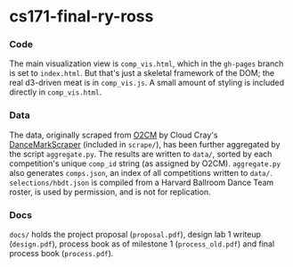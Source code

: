 cs171-final-ry-ross
===================
### Code
The main visualization view is `comp_vis.html`, which in the `gh-pages` branch is set to `index.html`. But that's just a skeletal framework of the DOM; the real d3-driven meat is in `comp_vis.js`. A small amount of styling is included directly in `comp_vis.html`.

### Data
The data, originally scraped from [O2CM](http://www.o2cm.com/) by Cloud Cray's [DanceMarkScraper](https://github.com/CloudCray/DanceMarkScraper/) (included in `scrape/`), has been further aggregated by the script `aggregate.py`. The results are written to `data/`, sorted by each competition's unique `comp_id` string (as assigned by O2CM). `aggregate.py` also generates `comps.json`, an index of all competitions written to `data/`. `selections/hbdt.json` is compiled from a Harvard Ballroom Dance Team roster, is used by permission, and is not for replication.

### Docs
`docs/` holds the project proposal (`proposal.pdf`), design lab 1 writeup (`design.pdf`), process book as of milestone 1 (`process_old.pdf`) and final process book (`process.pdf`).
